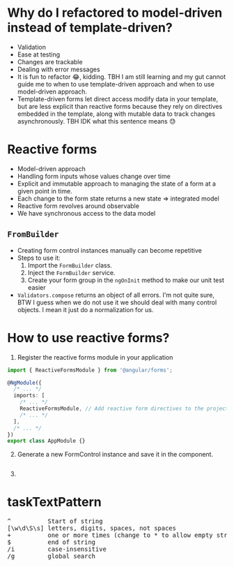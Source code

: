 # Why do I refactored to model-driven instead of template-driven?

- Validation
- Ease at testing
- Changes are trackable
- Dealing with error messages
- It is fun to refactor :joy:, kidding. TBH I am still learning and my gut cannot guide me to when to use template-driven approach and when to use model-driven approach.
- Template-driven forms let direct access modify data in your template, but are less explicit than reactive forms because they rely on directives embedded in the template, along with mutable data to track changes asynchronously. TBH IDK what this sentence means :sweat:

# Reactive forms

- Model-driven approach
- Handling form inputs whose values change over time
- Explicit and immutable approach to managing the state of a form at a given point in time.
- Each change to the form state returns a new state => integrated model
- Reactive form revolves around observable
- We have synchronous access to the data model

## `FromBuilder`

- Creating form control instances manually can become repetitive
- Steps to use it:
  1. Import the `FormBuilder` class.
  2. Inject the `FormBuilder` service.
  3. Create your form group in the `ngOnInit` method to make our unit test easier
- `Validators.compose` returns an object of all errors. I'm not quite sure, BTW I guess when we do not use it we should deal with many control objects. I mean it just do a normalization for us.

# How to use reactive forms?

1. Register the reactive forms module in your application

```ts
import { ReactiveFormsModule } from '@angular/forms';

@NgModule({
  /* ... */
  imports: [
    /* ... */
    ReactiveFormsModule, // Add reactive form directives to the project
    /* ... */
  ],
  /* ... */
})
export class AppModule {}
```

2. Generate a new FormControl instance and save it in the component.

```ts

```

3.

# taskTextPattern

<pre>
^          Start of string
[\w\d\S\s] letters, digits, spaces, not spaces
+          one or more times (change to * to allow empty string)
$          end of string    
/i         case-insensitive
/g         global search
</pre>
